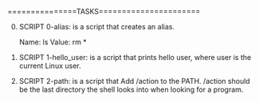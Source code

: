 
===============TASKS======================

 0. SCRIPT 0-alias: is a script that creates an alias.

	Name: ls
	Value: rm *

 1. SCRIPT 1-hello_user: is a script that prints hello user, where user is the current Linux user.

 2. SCRIPT 2-path: is a script that Add /action to the PATH. /action should be the last directory the shell looks into when looking for a program.
